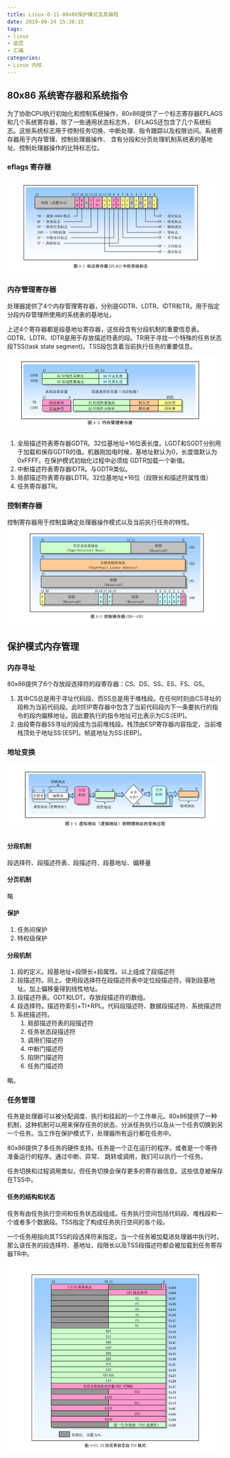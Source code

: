 ```yaml
---
title: Linux-0-11-80x86保护模式及其编程
date: 2019-09-24 15:38:15
tags: 
- linux
- 底层
- 汇编
categories: 
- Linux 内核
---
```


## 80x86 系统寄存器和系统指令

为了协助CPU执行初始化和控制系统操作，80x86提供了一个标志寄存器EFLAGS和几个系统寄存器，除了一些通用状态标志外，
EFLAGS还包含了几个系统标志。这些系统标志用于控制任务切换、中断处理、指令跟踪以及权限访问。系统寄存器用于内存管理、控制处理器操作、
含有分段和分页处理机制系统表的基地址、控制处理器操作的比特标志位。

### eflags 寄存器

![](https://raw.githubusercontent.com/xdushepherd91/xdushepherd91.github.io/master/elfags.png)

### 内存管理寄存器

处理器提供了4个内存管理寄存器，分别是GDTR、LDTR、IDTR和TR。用于指定分段内存管理所使用的系统表的基地址。

上述4个寄存器都是段基地址寄存器，这些段含有分段机制的重要信息表。GDTR、LDTR、IDTR是用于存放描述符表的段。TR用于寻找一个特殊的任务状态段TSS(task state segment)。TSS段包含着当前执行任务的重要信息。

![](https://raw.githubusercontent.com/xdushepherd91/xdushepherd91.github.io/master/sys-mm-register.png)

1. 全局描述符表寄存器GDTR。32位基地址+16位表长度。LGDT和SGDT分别用于加载和保存GDTR的值。机器刚加电时候，基地址默认为0，长度值默认为0xFFFF。在保护模式初始化过程中必须给 GDTR加载一个新值。
2. 中断描述符表寄存器IDTR。与GDTR类似。
3. 局部描述符表寄存器LDTR。32位基地址+16位（段限长和描述符属性值）
4. 任务寄存器TR。


### 控制寄存器

控制寄存器用于控制盒确定处理器操作模式以及当前执行任务的特性。
![](https://raw.githubusercontent.com/xdushepherd91/xdushepherd91.github.io/master/cr.png)


## 保护模式内存管理

### 内存寻址
80x86提供了6个存放段选择符的段寄存器：CS、DS、SS、ES、FS、GS。
1. 其中CS总是用于寻址代码段、而SS总是用于堆栈段。在任何时刻由CS寻址的段称为当前代码段。此时EIP寄存器中包含了当前代码段内下一条要执行的指令的段内偏移地址。因此要执行的指令地址可比表示为CS:[EIP]。
2. 由段寄存器SS寻址的段成为当前堆栈段。栈顶由ESP寄存器内容指定，当前堆栈顶处于地址SS:[ESP]。帧底地址为SS:[EBP]。

### 地址变换

![](https://raw.githubusercontent.com/xdushepherd91/xdushepherd91.github.io/master/segment.png)

#### 分段机制

段选择符、段描述符表、段描述符、段基地址、偏移量

#### 分页机制

略

#### 保护

1. 任务间保护
2. 特权级保护

#### 分段机制

1. 段的定义。段基地址+段限长+段属性。以上组成了段描述符
2. 段描述符。同上。使用段选择符在段描述符表中定位段描述符。得到段基地址。加上偏移量得到线性地址。
3. 段描述符表。GDT和LDT。存放段描述符的数组。
4. 段选择符。描述符索引+TI+RPL。代码段描述符、数据段描述符、系统描述符
5. 系统描述符。
   1. 局部描述符表的段描述符
   2. 任务状态段描述符
   3. 调用们描述符
   4. 中断门描述符
   5. 陷阱门描述符
   6. 任务门描述符

略。

### 任务管理

任务是处理器可以被分配调度、执行和挂起的一个工作单元。80x86提供了一种机制，这种机制可以用来保存任务的状态、分派任务执行以及从一个任务切换到另一个任务。当工作在保护模式下，处理器所有运行都在任务中。

80x86提供了多任务的硬件支持。任务是一个正在运行的程序，或者是一个等待准备运行的程序。通过中断、异常、 跳转或调用，我们可以执行一个任务。

任务切换和过程调用类似，但任务切换会保存更多的寄存器信息。这些信息被保存在TSS中。

#### 任务的结构和状态

任务有由任务执行空间和任务状态段组成。任务执行空间包括代码段、堆栈段和一个或者多个数据段。TSS指定了构成任务执行空间的各个段。

一个任务用指向其TSS的段选择符来指定。当一个任务被加载进处理器中执行时，那么该任务的段选择符、基地址、段限长以及TSS段描述符都会被加载到任务寄存器TR中。

![](https://raw.githubusercontent.com/xdushepherd91/xdushepherd91.github.io/master/tss.png)


























